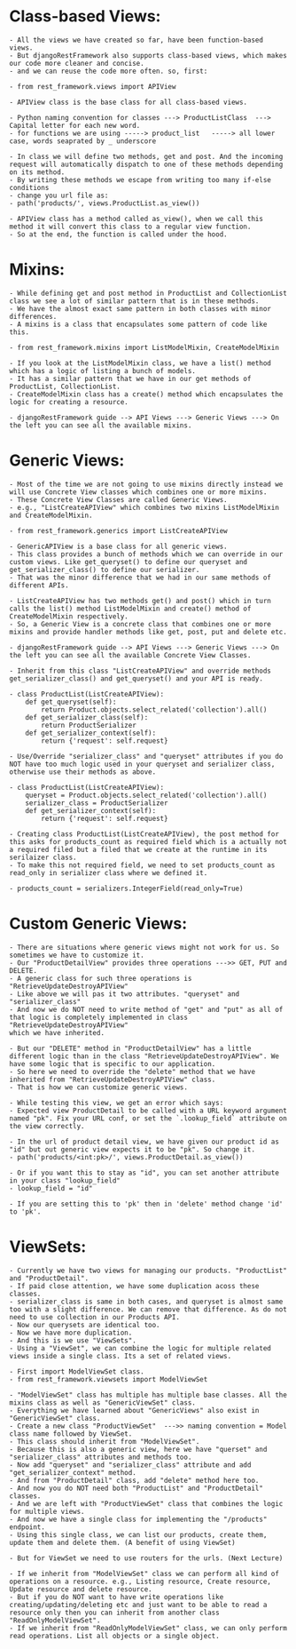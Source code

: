 # Class-based Views:
	- All the views we have created so far, have been function-based views.
	- But djangoRestFramework also supports class-based views, which makes our code more cleaner and concise.
	- and we can reuse the code more often. so, first:

	- from rest_framework.views import APIView

	- APIView class is the base class for all class-based views.

	- Python naming convention for classes ---> ProductListClass  ---> Capital letter for each new word.
	- for functions we are using -----> product_list   -----> all lower case, words seaprated by _ underscore

	- In class we will define two methods, get and post. And the incoming request will automatically dispatch to one of these methods depending on its method.
	- By writing these methods we escape from writing too many if-else conditions
	- change you url file as:
	- path('products/', views.ProductList.as_view())

	- APIView class has a method called as_view(), when we call this method it will convert this class to a regular view function.
	- So at the end, the function is called under the hood.


# Mixins:
	- While defining get and post method in ProductList and CollectionList class we see a lot of similar pattern that is in these methods.
	- We have the almost exact same pattern in both classes with minor differences. 
	- A mixins is a class that encapsulates some pattern of code like this.
	
	- from rest_framework.mixins import ListModelMixin, CreateModelMixin

	- If you look at the ListModelMixin class, we have a list() method which has a logic of listing a bunch of models.
	- It has a similar pattern that we have in our get methods of ProductList, CollectionList.
	- CreateModelMixin class has a create() method which encapsulates the logic for creating a resource.

	- djangoRestFramework guide --> API Views ---> Generic Views ---> On the left you can see all the available mixins.



# Generic Views:
	- Most of the time we are not going to use mixins directly instead we will use Concrete View classes which combines one or more mixins.
	- These Concrete View Classes are called Generic Views.
	- e.g., "ListCreateAPIView" which combines two mixins ListModelMixin and CreateModelMixin.

	- from rest_framework.generics import ListCreateAPIView

	- GenericAPIView is a base class for all generic views.
	- This class provides a bunch of methods which we can override in our custom views. Like get_queryset() to define our queryset and get_serializer_class() to define our serializer.
	- That was the minor difference that we had in our same methods of different APIs.

	- ListCreateAPIView has two methods get() and post() which in turn calls the list() method ListModelMixin and create() method of CreateModelMixin respectively.
	- So, a Generic View is a concrete class that combines one or more mixins and provide handler methods like get, post, put and delete etc.
	
	- djangoRestFramework guide --> API Views ---> Generic Views ---> On the left you can see all the available Concrete View Classes.

	- Inherit from this class "ListCreateAPIView" and override methods get_serializer_class() and get_queryset() and your API is ready.

	- class ProductList(ListCreateAPIView):
	    def get_queryset(self):
	        return Product.objects.select_related('collection').all()
	    def get_serializer_class(self):
	        return ProductSerializer
	    def get_serializer_context(self):
	        return {'request': self.request}

	- Use/Override "serializer_class" and "queryset" attributes if you do NOT have too much logic used in your queryset and serializer class, otherwise use their methods as above.

	- class ProductList(ListCreateAPIView):
    	queryset = Product.objects.select_related('collection').all()
    	serializer_class = ProductSerializer
    	def get_serializer_context(self):
        	return {'request': self.request}

    - Creating class ProductList(ListCreateAPIView), the post method for this asks for products_count as required field which is a actually not a required filed but a filed that we create at the runtime in its serilaizer class. 
    - To make this not required field, we need to set products_count as read_only in serializer class where we defined it.

    - products_count = serializers.IntegerField(read_only=True)


# Custom Generic Views:
	- There are situations where generic views might not work for us. So sometimes we have to customize it.
	- Our "ProductDetailView" provides three operations --->> GET, PUT and DELETE.
	- A generic class for such three operations is "RetrieveUpdateDestroyAPIView"
	- Like above we will pas it two attributes. "queryset" and "serializer_class"
	- And now we do NOT need to write method of "get" and "put" as all of that logic is completely implemented in class "RetrieveUpdateDestroyAPIView"
	which we have inherited.

	- But our "DELETE" method in "ProductDetailView" has a little different logic than in the class "RetrieveUpdateDestroyAPIView". We have some logic that is specific to our application.
	- So here we need to override the "delete" method that we have inherited from "RetrieveUpdateDestroyAPIView" class. 
	- That is how we can customize generic views.

	- While testing this view, we get an error which says:
	- Expected view ProductDetail to be called with a URL keyword argument named "pk". Fix your URL conf, or set the `.lookup_field` attribute on the view correctly.

	- In the url of product detail view, we have given our product id as "id" but out generic view expects it to be "pk". So change it.
	- path('products/<int:pk>/', views.ProductDetail.as_view())

	- Or if you want this to stay as "id", you can set another attribute in your class "lookup_field"
	- lookup_field = "id"

	- If you are setting this to 'pk' then in 'delete' method change 'id' to 'pk'.


# ViewSets:
	- Currently we have two views for managing our products. "ProductList" and "ProductDetail".
	- If paid close attention, we have some duplication acoss these classes. 
	- serializer_class is same in both cases, and queryset is almost same too with a slight difference. We can remove that difference. As do not need to use collection in our Products API.
	- Now our querysets are identical too.
	- Now we have more duplication.
	- And this is we use "ViewSets".
	- Using a "ViewSet", we can combine the logic for multiple related views inside a single class. Its a set of related views.

	- First import ModelViewSet class.
	- from rest_framework.viewsets import ModelViewSet

	- "ModelViewSet" class has multiple has multiple base classes. All the mixins class as well as "GenericViewSet" class.
	- Everything we have learned about "GenericViews" also exist in "GenericViewSet" class.
	- Create a new class "ProductViewSet"  --->> naming convention = Model class name followed by ViewSet.
	- This class should inherit from "ModelViewSet".
	- Because this is also a generic view, here we have "querset" and "serializer_class" attributes and methods too.
	- Now add "queryset" and "serializer_class" attribute and add "get_serializer_context" method.
	- And from "ProductDetail" class, add "delete" method here too.
	- And now you do NOT need both "ProductList" and "ProductDetail" classes.
	- And we are left with "ProductViewSet" class that combines the logic for multiple views.
	- And now we have a single class for implementing the "/products" endpoint.
	- Using this single class, we can list our products, create them, update them and delete them. (A benefit of using ViewSet)

	- But for ViewSet we need to use routers for the urls. (Next Lecture)

	- If we inherit from "ModelViewSet" class we can perform all kind of operations on a resource. e.g., Listing resource, Create resource, Update resource and delete resource.
	- But if you do NOT want to have write operations like creating/updating/deleting etc and just want to be able to read a resource only then you can inherit from another class "ReadOnlyModelViewSet".
	- If we inherit from "ReadOnlyModelViewSet" class, we can only perform read operations. List all objects or a single object. 